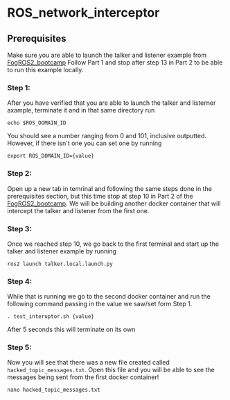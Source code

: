 # ROS_network_interceptor

## Prerequisites

Make sure you are able to launch the talker and listener example from [FogROS2_bootcamp](https://docs.docker.com/desktop/install/mac-install/)
Follow Part 1 and stop after step 13 in Part 2 to be able to run this example locally. 

### Step 1: 
After you have verified that you are able to launch the talker and listerner axample, terminate it and in that same directory run 
```
echo $ROS_DOMAIN_ID
```
You should see a number ranging from 0 and 101, inclusive outputted. However, if there isn't one you can set one by running
```
export ROS_DOMAIN_ID={value}
```

### Step 2: 
Open up a new tab in temrinal and following the same steps done in the prerequisites section, but this time stop at step 10 in Part 2 of the [FogROS2_bootcamp](https://docs.docker.com/desktop/install/mac-install/). We will be building another docker container that will intercept the talker and listener from the first one. 

### Step 3: 
Once we reached step 10, we go back to the first terminal and start up the talker and listener example by running
```
ros2 launch talker.local.launch.py
```
### Step 4: 
While that is running we go to the second docker container and run the following command passing in the value we saw/set form Step 1.
```
. test_interuptor.sh {value} 
```
After 5 seconds this will terminate on its own

### Step 5: 
Now you will see that there was a new file created called `hacked_topic_messages.txt`.
Open this file and you will be able to see the messages being sent from the first docker container!
```
nano hacked_topic_messages.txt
```
